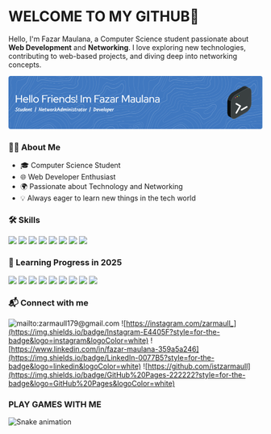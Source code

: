 # WELCOME TO MY GITHUB👋

Hello, I'm Fazar Maulana, a Computer Science student passionate about **Web Development** and **Networking**. I love exploring new technologies, contributing to web-based projects, and diving deep into networking concepts.

![Fazar's Learning Journey](img/github-header-image.png)

### 👨‍💻 About Me
- 🎓 Computer Science Student
- 🌐 Web Developer Enthusiast
- 🌍 Passionate about Technology and Networking
- 💡 Always eager to learn new things in the tech world

### 🛠️ Skills
<img src="https://img.shields.io/badge/HTML5-E34F26?style=for-the-badge&logo=html5&logoColor=white" />

<img src="https://img.shields.io/badge/CSS3-1572B6?style=for-the-badge&logo=css3&logoColor=white">
<img src="https://img.shields.io/badge/JavaScript-323330?style=for-the-badge&logo=javascript&logoColor=F7DF1E">
<img src="https://img.shields.io/badge/PHP-777BB4?style=for-the-badge&logo=php&logoColor=white
"/>
<img src="https://img.shields.io/badge/Dart-0175C2?style=for-the-badge&logo=dart&logoColor=white
">

<img src="https://img.shields.io/badge/Laravel-FF2D20?style=for-the-badge&logo=laravel&logoColor=white" />

<img src ="https://img.shields.io/badge/MongoDB-4EA94B?style=for-the-badge&logo=mongodb&logoColor=white">
<img src="https://img.shields.io/badge/MySQL-005C84?style=for-the-badge&logo=mysql&logoColor=white">

### 🚀 Learning Progress in 2025
<img src = "https://img.shields.io/badge/Flutter-02569B?style=for-the-badge&logo=flutter&logoColor=white">
<img src="https://img.shields.io/badge/Vue%20js-35495E?style=for-the-badge&logo=vuedotjs&logoColor=4FC08D">
<img src="https://img.shields.io/badge/React-20232A?style=for-the-badge&logo=react&logoColor=61DAFB">
<img src= "https://img.shields.io/badge/Express%20js-000000?style=for-the-badge&logo=express&logoColor=white">
<img src="https://img.shields.io/badge/Kubernetes-3069DE?style=for-the-badge&logo=kubernetes&logoColor=white">
<img src="https://img.shields.io/badge/Node%20js-339933?style=for-the-badge&logo=nodedotjs&logoColor=white">
<img src="https://img.shields.io/badge/next%20js-000000?style=for-the-badge&logo=nextdotjs&logoColor=white">
<img src="https://img.shields.io/badge/Kotlin-B125EA?style=for-the-badge&logo=kotlin&logoColor=white">
<img src="https://img.shields.io/badge/Supabase-181818?style=for-the-badge&logo=supabase&logoColor=white">


### 📬 Connect with me
![mailto:zarmaull179@gmail.com](https://img.shields.io/badge/Gmail-D14836?style=for-the-badge&logo=gmail&logoColor=white) ![https://instagram.com/zarmaull_](https://img.shields.io/badge/Instagram-E4405F?style=for-the-badge&logo=instagram&logoColor=white) ![https://www.linkedin.com/in/fazar-maulana-359a5a246](https://img.shields.io/badge/LinkedIn-0077B5?style=for-the-badge&logo=linkedin&logoColor=white) ![https://github.com/istzarmaull](https://img.shields.io/badge/GitHub%20Pages-222222?style=for-the-badge&logo=GitHub%20Pages&logoColor=white)

### PLAY GAMES WITH ME 
<img src="https://raw.githubusercontent.com/maurodesouza/maurodesouza/output/snake.svg" alt="Snake animation" />
